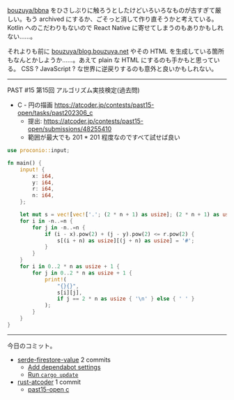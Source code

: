 [bouzuya/bbna] をひさしぶりに触ろうとしたけどいろいろなものが古すぎて厳しい。もう archived にするか、ごそっと消して作り直そうかと考えている。 Kotlin へのこだわりもないので React Native に寄せてしまうのもありかもしれない……。

それよりも前に [bouzuya/blog.bouzuya.net] やその HTML を生成している箇所もなんとかしようか……。あえて plain な HTML にするのも手かもと思っている。 CSS ? JavaScript ? な世界に逆戻りするのも意外と良いかもしれない。

---

PAST #15 第15回 アルゴリズム実技検定(過去問)

- C - 円の描画
  <https://atcoder.jp/contests/past15-open/tasks/past202306_c>
  - 提出: <https://atcoder.jp/contests/past15-open/submissions/48255410>
  - 範囲が最大でも 201 * 201 程度なのですべて試せば良い

```rust
use proconio::input;

fn main() {
    input! {
        x: i64,
        y: i64,
        r: i64,
        n: i64,
    };

    let mut s = vec![vec!['.'; (2 * n + 1) as usize]; (2 * n + 1) as usize];
    for i in -n..=n {
        for j in -n..=n {
            if (i - x).pow(2) + (j - y).pow(2) <= r.pow(2) {
                s[(i + n) as usize][(j + n) as usize] = '#';
            }
        }
    }
    for i in 0..2 * n as usize + 1 {
        for j in 0..2 * n as usize + 1 {
            print!(
                "{}{}",
                s[i][j],
                if j == 2 * n as usize { '\n' } else { ' ' }
            );
        }
    }
}
```

---

今日のコミット。

- [serde-firestore-value](https://github.com/bouzuya/serde-firestore-value) 2 commits
  - [Add dependabot settings](https://github.com/bouzuya/serde-firestore-value/commit/b044620493cf1c8fb983ec5e130e415078150a88)
  - [Run `cargo update`](https://github.com/bouzuya/serde-firestore-value/commit/796b8dc005efd516b5cc3101b599ee92c229e072)
- [rust-atcoder](https://github.com/bouzuya/rust-atcoder) 1 commit
  - [past15-open c](https://github.com/bouzuya/rust-atcoder/commit/3498e6696b82ff0d1696e13779e896b6d86ff162)

[bouzuya/bbna]: https://github.com/bouzuya/bbna

[bouzuya/blog.bouzuya.net]: https://github.com/bouzuya/blog.bouzuya.net
